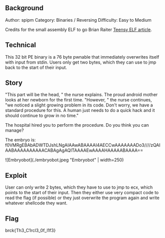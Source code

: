 ## Background

 Author: spipm
 Category: Binaries / Reversing
 Difficulty: Easy to Medium

Credits for the small assembly ELF to go Brian Raiter [Teensy ELF article](https://www.muppetlabs.com/~breadbox/software/tiny/teensy.html).

## Technical

This 32 bit PE binary is a 76 byte pwnable that immediately overwrites itself with input from stdin. Users only get two bytes, which they can use to jmp back to the start of their input.

## Story

"This part will be the head, " the nurse explains. The proud android mother looks at her newborn for the first time. "However, " the nurse continues, "we noticed a slight growing problem in its code. Don't worry, we have a standard procedure for this. A human just needs to do a quick hack and it should continue to grow in no time." 

The hospital hired you to perform the procedure. Do you think you can manage? 

The embryo is:
f0VMRgEBAbADWTDJshLNgAIAAwABAAAAI4AECCwAAAAAAADo3////zQAIAABAAAAAAAAAACABAgAgAQITAAAAEwAAAAHAAAAABAAAA==

![Embryobot](./embryobot.jpeg "Embryobot" | width=250)

## Exploit

User can only write 2 bytes, which they have to use to jmp to ecx, which points to the start of their input. Then they either use very compact code to read the flag (if possible) or they just overwrite the program again and write whatever shellcode they want.

## Flag

brck{Th3_C1rcl3_0f_l1f3}
